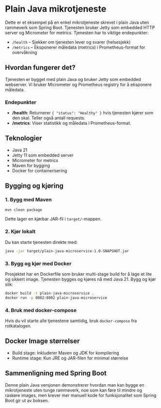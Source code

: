 # Plain Java mikrotjeneste

Dette er et eksempel på en enkel mikrotjeneste skrevet i plain Java uten rammeverk som Spring Boot. Tjenesten bruker Jetty som embedded HTTP server og Micrometer for metrics. Tjenesten har to viktige endepunkter:

- `/health` – Sjekker om tjenesten lever og svarer (helsesjekk)
- `/metrics` – Eksponerer måledata (metrics) i Prometheus-format for overvåkning

## Hvordan fungerer det?

Tjenesten er bygget med plain Java og bruker Jetty som embedded webserver. Vi bruker Micrometer og Prometheus registry for å eksponere måledata.

### Endepunkter
- **/health**: Returnerer `{ "status": "Healthy" }` hvis tjenesten kjører som den skal. Teller også antall requests.
- **/metrics**: Viser statistikk og måledata i Prometheus-format.

## Teknologier
- Java 21
- Jetty 11 som embedded server
- Micrometer for metrics
- Maven for bygging
- Docker for containerisering

## Bygging og kjøring

### 1. Bygg med Maven
```bash
mvn clean package
```

Dette lager en kjørbar JAR-fil i `target/`-mappen.

### 2. Kjør lokalt
Du kan starte tjenesten direkte med:

```bash
java -jar target/plain-java-microservice-1.0-SNAPSHOT.jar
```

### 3. Bygg og kjør med Docker
Prosjektet har en Dockerfile som bruker multi-stage build for å lage et lite og sikkert image. Tjenesten bygges og kjøres nå med Java 21. Bygg og kjør slik:

```bash
docker build -t plain-java-microservice .
docker run -p 8082:8082 plain-java-microservice
```

### 4. Bruk med docker-compose
Hvis du vil starte alle tjenestene samtidig, bruk `docker-compose` fra rotkatalogen.

## Docker Image størrelser

- Build stage: Inkluderer Maven og JDK for kompilering
- Runtime stage: Kun JRE og JAR-filen for minimal størrelse

## Sammenligning med Spring Boot

Denne plain Java versjonen demonstrerer hvordan man kan bygge en mikrotjeneste uten tunge rammeverk, noe som kan føre til mindre og raskere images, men krever mer manuell kode for funksjonalitet som Spring Boot gir ut av boksen.